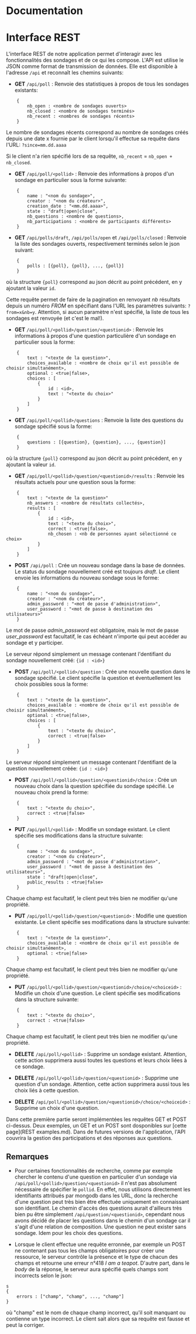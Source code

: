 # Documentation

Interface REST
=============
L'interface REST de notre application permet d'interagir avec les fonctionnalités des sondages et de ce qui les compose. L'API est utilise le JSON comme format de transmission de données. Elle est disponible à l'adresse ```/api``` et reconnaît les chemins suivants:

- **GET** ```/api/poll``` : Renvoie des statistiques à propos de tous les sondages existants:

```
    {
        nb_open : <nombre de sondages ouverts>
        nb_closed : <nombre de sondages terminés>
        nb_recent : <nombres de sondages récents>
    }
```

Le nombre de sondages récents correspond au nombre de sondages créés depuis une date x fournie par le client lorsqu'il effectue sa requête dans l'URL: ```?since=mm.dd.aaaa```

Si le client n'a rien spécifié lors de sa requête, ```nb_recent``` = ```nb_open + nb_closed```.

- **GET** ```/api/poll/<pollid>``` : Renvoie des informations à propos d'un sondage en particulier sous la forme suivante:

```
    {
        name : "<nom du sondage>",
        creator : "<nom du créateur>",
        creation_date : "<mm.dd.aaaa>",
        state : "draft|open|close",
        nb_questions : <nombre de questions>,
        nb_participations : <nombre de participants différents>
    }
```

- **GET** ```/api/polls/draft```, ```/api/polls/open``` et ```/api/polls/closed``` : Renvoie la liste des sondages ouverts, respectivement terminés selon le json suivant:

```
    {
        polls : [{poll}, {poll}, ..., {poll}]
    }
```

où la structure ```{poll}``` correspond au json décrit au point précédent, en y ajoutant la valeur ```id```.

Cette requête permet de faire de la pagination en renvoyant *nb* résultats depuis un numéro *FROM* en spécifiant dans l'URL les paramètres suivants: ```?from=x&nb=y```. Attention, si aucun paramètre n'est spécifié, la liste de tous les sondages est renvoyée (et c'est le mal!).

- **GET** ```/api/poll/<pollid>/question/<questionid>``` : Renvoie les informations à propos d'une question particulière d'un sondage en particulier sous la forme:

```
    {
        text : "<texte de la question>",
        choices_available : <nombre de choix qu'il est possible de choisir simultanément>,
        optional : <true|false>,
        choices : [
            {
                id : <id>,
                text : "<texte du choix>"
            }
        ]
    }
```

- **GET** ```/api/poll/<pollid>/questions``` : Renvoie la liste des questions du sondage spécifié sous la forme:

```
    {
        questions : [{question}, {question}, ..., {question}]
    }
```

où la structure ```{poll}``` correspond au json décrit au point précédent, en y ajoutant la valeur ```id```.

- **GET** ```/api/poll/<pollid>/question/<questionid>/results``` : Renvoie les résultats actuels pour une question sous la forme:

```
    {
        text : "<texte de la question>"
        nb_answers : <nombre de résultats collectés>,
        results : [
            {
                id : <id>,
                text : "<texte du choix>",
                correct : <true|false>,
                nb_chosen : <nb de personnes ayant sélectionné ce choix>
            }
        ]
    }
```

- **POST** ```/api/poll``` : Crée un nouveau sondage dans la base de données. Le status du sondage nouvellement créé est toujours *draft*. Le client envoie les informations du nouveau sondage sous le forme:

```
    {
        name : "<nom du sondage>",
        creator : "<nom du créateur>",
        admin_password : "<mot de passe d'administration>",
        user_password : "<mot de passe à destination des utilisateurs>"
    }
```

Le mot de passe *admin_password* est obligatoire, mais le mot de passe *user_password* est facultatif, le cas échéant n'importe qui peut accéder au sondage et y participer.

Le serveur répond simplement un message contenant l'dentifiant du sondage nouvellement créé: ```{id : <id>}```


- **POST** ```/api/poll/<pollid>/question``` : Crée une nouvelle question dans le sondage spécifié. Le client spécifie la question et éventuellement les choix possibles sous la forme:

```
    {
        text : "<texte de la question>",
        choices_available : <nombre de choix qu'il est possible de choisir simultanément>,
        optional : <true|false>,
        choices : [
            {
                text : "<texte du choix>",
                correct : <true|false>
            }
        ]
    }
```

Le serveur répond simplement un message contenant l'dentifiant de la question nouvellement créée: ```{id : <id>}```

- **POST** ```/api/poll/<pollid>/question/<questionid>/choice``` : Crée un nouveau choix dans la question spécifiée du sondage spécifié. Le nouveau choix prend la forme:

```
    {
        text : "<texte du choix>",
        correct : <true|false>
    }
```

- **PUT** ```/api/poll/<pollid>``` : Modifie un sondage existant. Le client spécifie ses modifications dans la structure suivante:

```
    {
        name : "<nom du sondage>",
        creator : "<nom du créateur>",
        admin_password : "<mot de passe d'administration>",
        user_password : "<mot de passe à destination des utilisateurs>",
        state : "draft|open|close",
        public_results : <true|false>
    }
```

Chaque champ est facultatif, le client peut très bien ne modifier qu'une propriété.

- **PUT** ```/api/poll/<pollid>/question/<questionid>``` : Modifie une question existante. Le client spécifie ses modifications dans la structure suivante:

```
    {
        text : "<texte de la question>",
        choices_available : <nombre de choix qu'il est possible de choisir simultanément>,
        optional : <true|false>
    }
```

Chaque champ est facultatif, le client peut très bien ne modifier qu'une propriété.

- **PUT** ```/api/poll/<pollid>/question/<questionid>/choice/<choiceid>``` : Modifie un choix d'une question. Le client spécifie ses modifications dans la structure suivante:

```
    {
        text : "<texte du choix>",
        correct : <true|false>
    }
```

Chaque champ est facultatif, le client peut très bien ne modifier qu'une propriété.

- **DELETE** ```/api/poll/<pollid>``` : Supprime un sondage existant. Attention, cette action supprimera aussi toutes les questions et leurs choix liées à ce sondage.

- **DELETE** ```/api/poll/<pollid>/question/<questionid>``` : Supprime une question d'un sondage. Attention, cette action supprimera aussi tous les choix liés à cette question.

- **DELETE** ```/api/poll/<pollid>/question/<questionid>/choice/<choiceid>``` : Supprime un choix d'une question.

Dans cette première partie seront implémentées les requêtes GET et POST ci-dessus. Deux exemples, un GET et un POST sont dosponibles sur [cette page](REST examples.md). Dans de futures versions de l'application, l'API couvrira la gestion des participations et des réponses aux questions.

Remarques
--------

- Pour certaines fonctionnalités de recherche, comme par exemple chercher le contenu d'une question en particulier d'un sondage via ```/api/poll/<pollid>/question/<questionid>``` il n'est pas absolument nécessaire de spécifier le ```pollid```. En effet, nous utilisons directement les identifiants attribués par mongodb dans les URL, donc la recherche d'une question peut très bien être effectuée uniquement en connaissant son identifiant. Le chemin d'accès des questions aurait d'ailleurs très bien pu être simplement ```/api/question/<questionid>```, cependant nous avons décidé de placer les questions dans le chemin d'un sondage car il s'agit d'une relation de composition. Une question ne peut exister sans sondage. Idem pour les choix des questions.
 
- Lorsque le client effectue une requête erronnée, par exemple un POST ne contenant pas tous les champs obligatoires pour créer une ressource, le serveur contrôle la présence et le type de chacun des champs et retourne une erreur n°418 *I am a teapot*. D'autre part, dans le *body* de la réponse, le serveur aura spécifié quels champs sont incorrects selon le json:

```
s
{
    errors : ["champ", "champ", ..., "champ"]
}
```

où "champ" est le nom de chaque champ incorrect, qu'il soit manquant ou contienne un type incorrect. Le client sait alors que sa requête est fausse et peut la corriger.

